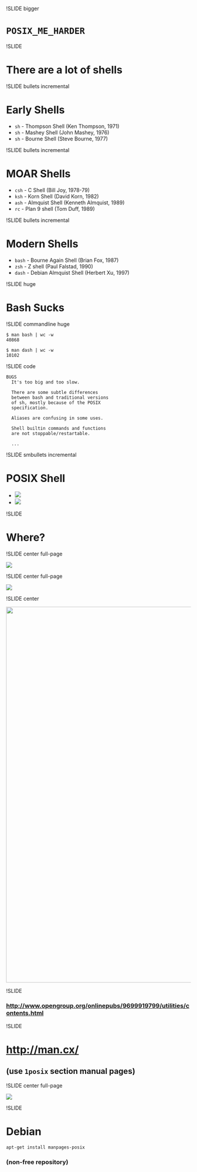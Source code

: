 !SLIDE bigger

# `POSIX_ME_HARDER`

!SLIDE

# There are a lot of shells

!SLIDE bullets incremental

# Early Shells

* `sh` - Thompson Shell (Ken Thompson, 1971)
* `sh` - Mashey Shell (John Mashey, 1976)
* `sh` - Bourne Shell (Steve Bourne, 1977)

!SLIDE bullets incremental

# MOAR Shells

* `csh` - C Shell (Bill Joy, 1978-79)
* `ksh` - Korn Shell (David Korn, 1982)
* `ash` - Almquist Shell (Kenneth Almquist, 1989)
* `rc` - Plan 9 shell (Tom Duff, 1989)

!SLIDE bullets incremental

# Modern Shells

* `bash` - Bourne Again Shell (Brian Fox, 1987)
* `zsh` - Z shell (Paul Falstad, 1990)
* `dash` - Debian Almquist Shell (Herbert Xu, 1997)

!SLIDE huge

# Bash Sucks

!SLIDE commandline huge

    $ man bash | wc -w
    40868

    $ man dash | wc -w
    10102

!SLIDE code

    BUGS
      It's too big and too slow.

      There are some subtle differences
      between bash and traditional versions
      of sh, mostly because of the POSIX
      specification.

      Aliases are confusing in some uses.

      Shell builtin commands and functions
      are not stoppable/restartable.

      ...

!SLIDE smbullets incremental

# POSIX Shell

* <img src="ieee.jpg" style='max-width:300px'>
* ![](opengroup.gif)

!SLIDE

# Where?

!SLIDE center full-page

![](sus-bookstore2.png)

!SLIDE center full-page

![](sus-register.png)

!SLIDE center

<img src="fuuuuuuuu.jpg" style='width:1024px'>

!SLIDE

### <http://www.opengroup.org/onlinepubs/9699919799/utilities/contents.html>

!SLIDE

# <http://man.cx/>

## (use `1posix` section manual pages)

!SLIDE center full-page

![](mancx-posix.png)

!SLIDE

# Debian

    apt-get install manpages-posix

### (non-free repository)
